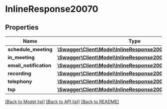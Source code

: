 # InlineResponse20070

## Properties
Name | Type | Description | Notes
------------ | ------------- | ------------- | -------------
**schedule_meeting** | [**\Swagger\Client\Model\InlineResponse20070ScheduleMeeting**](InlineResponse20070ScheduleMeeting.md) |  | [optional] 
**in_meeting** | [**\Swagger\Client\Model\InlineResponse20070InMeeting**](InlineResponse20070InMeeting.md) |  | [optional] 
**email_notification** | [**\Swagger\Client\Model\InlineResponse20069EmailNotification**](InlineResponse20069EmailNotification.md) |  | [optional] 
**recording** | [**\Swagger\Client\Model\InlineResponse20070Recording**](InlineResponse20070Recording.md) |  | [optional] 
**telephony** | [**\Swagger\Client\Model\InlineResponse20069Telephony**](InlineResponse20069Telephony.md) |  | [optional] 
**tsp** | [**\Swagger\Client\Model\InlineResponse20070Tsp**](InlineResponse20070Tsp.md) |  | [optional] 

[[Back to Model list]](../README.md#documentation-for-models) [[Back to API list]](../README.md#documentation-for-api-endpoints) [[Back to README]](../README.md)


